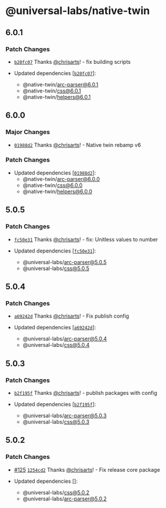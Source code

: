 # @universal-labs/native-twin

## 6.0.1

### Patch Changes

- [`b20fc07`](https://github.com/react-universal/native-twin/commit/b20fc079cf0f68cad73810e3701e9f94e41bcb1c) Thanks [@chrisarts](https://github.com/chrisarts)! - fix building scripts

- Updated dependencies [[`b20fc07`](https://github.com/react-universal/native-twin/commit/b20fc079cf0f68cad73810e3701e9f94e41bcb1c)]:
  - @native-twin/arc-parser@6.0.1
  - @native-twin/css@6.0.1
  - @native-twin/helpers@6.0.1

## 6.0.0

### Major Changes

- [`01988d2`](https://github.com/react-universal/native-twin/commit/01988d2b8edcfcf57ed28eb638bbfa159adb3a73) Thanks [@chrisarts](https://github.com/chrisarts)! - Native twin rebamp v6

### Patch Changes

- Updated dependencies [[`01988d2`](https://github.com/react-universal/native-twin/commit/01988d2b8edcfcf57ed28eb638bbfa159adb3a73)]:
  - @native-twin/arc-parser@6.0.0
  - @native-twin/css@6.0.0
  - @native-twin/helpers@6.0.0

## 5.0.5

### Patch Changes

- [`fc50e31`](https://github.com/react-universal/tailwind/commit/fc50e31c851500a63f9739695cf72f12d5e05618) Thanks [@chrisarts](https://github.com/chrisarts)! - fix: Unitless values to number

- Updated dependencies [[`fc50e31`](https://github.com/react-universal/tailwind/commit/fc50e31c851500a63f9739695cf72f12d5e05618)]:
  - @universal-labs/arc-parser@5.0.5
  - @universal-labs/css@5.0.5

## 5.0.4

### Patch Changes

- [`a69242d`](https://github.com/react-universal/tailwind/commit/a69242db17d38024b8938ede6046d4e696dd170a) Thanks [@chrisarts](https://github.com/chrisarts)! - Fix publish config

- Updated dependencies [[`a69242d`](https://github.com/react-universal/tailwind/commit/a69242db17d38024b8938ede6046d4e696dd170a)]:
  - @universal-labs/arc-parser@5.0.4
  - @universal-labs/css@5.0.4

## 5.0.3

### Patch Changes

- [`b2f195f`](https://github.com/react-universal/tailwind/commit/b2f195f41897ab1c051a7be6e293a53fad61a3af) Thanks [@chrisarts](https://github.com/chrisarts)! - publish packages with config

- Updated dependencies [[`b2f195f`](https://github.com/react-universal/tailwind/commit/b2f195f41897ab1c051a7be6e293a53fad61a3af)]:
  - @universal-labs/arc-parser@5.0.3
  - @universal-labs/css@5.0.3

## 5.0.2

### Patch Changes

- [#125](https://github.com/react-universal/tailwind/pull/125) [`1254cd2`](https://github.com/react-universal/tailwind/commit/1254cd2784f8216fb30402212a110abcab0053fc) Thanks [@chrisarts](https://github.com/chrisarts)! - Fix release core package

- Updated dependencies []:
  - @universal-labs/css@5.0.2
  - @universal-labs/arc-parser@5.0.2
